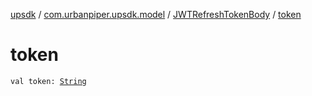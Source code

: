[upsdk](../../index.md) / [com.urbanpiper.upsdk.model](../index.md) / [JWTRefreshTokenBody](index.md) / [token](./token.md)

# token

`val token: `[`String`](https://kotlinlang.org/api/latest/jvm/stdlib/kotlin/-string/index.html)